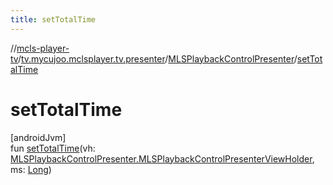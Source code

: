 ```yaml
---
title: setTotalTime
---
```

//[mcls-player-tv](../../../index.html)/[tv.mycujoo.mclsplayer.tv.presenter](../index.html)/[MLSPlaybackControlPresenter](index.html)/[setTotalTime](set-total-time.html)



# setTotalTime



[androidJvm]\
fun [setTotalTime](set-total-time.html)(vh: [MLSPlaybackControlPresenter.MLSPlaybackControlPresenterViewHolder](-m-l-s-playback-control-presenter-view-holder/index.html), ms: [Long](https://kotlinlang.org/api/latest/jvm/stdlib/kotlin/-long/index.html))




